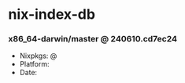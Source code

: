 # nix-index-db
### x86_64-darwin/master @ 240610.cd7ec24
- Nixpkgs: @[](https://github.com/NixOS/nixpkgs/commit/cd7ec2419a9a98e9119d64f5b0cbaa069e53c298)
- Platform: 
- Date: 
